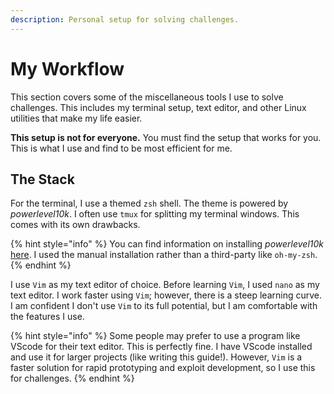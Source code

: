 ```yaml
---
description: Personal setup for solving challenges.
---
```


# My Workflow

This section covers some of the miscellaneous tools I use to solve challenges. This includes my terminal setup, text editor, and other Linux utilities that make my life easier.

**This setup is not for everyone.** You must find the setup that works for you. This is what I use and find to be most efficient for me.

## The Stack

For the terminal, I use a themed `zsh` shell. The theme is powered by _powerlevel10k_. I often use `tmux` for splitting my terminal windows. This comes with its own drawbacks.

{% hint style="info" %}
You can find information on installing _powerlevel10k_ [here](https://github.com/romkatv/powerlevel10k). I used the manual installation rather than a third-party like `oh-my-zsh`.
{% endhint %}

I use `Vim` as my text editor of choice. Before learning `Vim`, I used `nano` as my text editor. I work faster using `Vim`; however, there is a steep learning curve. I am confident I don't use `Vim` to its full potential, but I am comfortable with the features I use.

{% hint style="info" %}
Some people may prefer to use a program like VScode for their text editor. This is perfectly fine. I have VScode installed and use it for larger projects (like writing this guide!). However, `Vim` is a faster solution for rapid prototyping and exploit development, so I use this for challenges.
{% endhint %}
